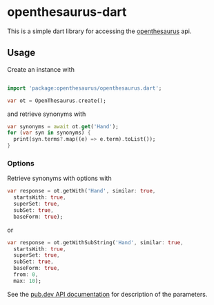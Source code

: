 # openthesaurus-dart

This is a simple dart library for accessing the [openthesaurus](https://www.openthesaurus.de) api.

## Usage

Create an instance with

```dart

import 'package:openthesaurus/openthesaurus.dart';

var ot = OpenThesaurus.create();
```

and retrieve synonyms with

```dart
var synonyms = await ot.get('Hand');
for (var syn in synonyms) {
  print(syn.terms?.map((e) => e.term).toList());
}
```

### Options

Retrieve synonyms with options with

```dart
var response = ot.getWith('Hand', similar: true,
  startsWith: true, 
  superSet: true, 
  subSet: true, 
  baseForm: true);
```

or

```dart
var response = ot.getWithSubString('Hand', similar: true,
  startsWith: true,
  superSet: true, 
  subSet: true, 
  baseForm: true,
  from: 0,
  max: 10);
```

See the [pub.dev API documentation](https://pub.dev/documentation/openthesaurus/latest/) for description of the parameters.
